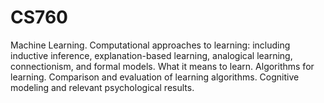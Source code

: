 # CS760
Machine Learning. Computational approaches to learning: including inductive inference, explanation-based learning, analogical learning, connectionism, and formal models. What it means to learn. Algorithms for learning. Comparison and evaluation of learning algorithms. Cognitive modeling and relevant psychological results.
